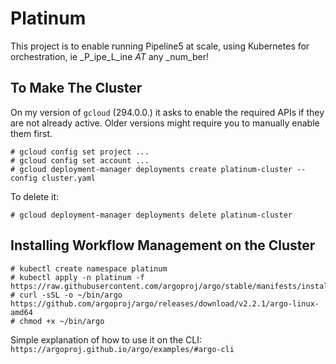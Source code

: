 # Platinum

This project is to enable running Pipeline5 at scale, using Kubernetes for orchestration, ie
_P_ipe_L_ine _AT_ any _num_ber!

## To Make The Cluster

On my version of `gcloud` (294.0.0.) it asks to enable the required APIs if they are not already active. Older versions might
require you to manually enable them first.

```
# gcloud config set project ...
# gcloud config set account ...
# gcloud deployment-manager deployments create platinum-cluster --config cluster.yaml
```

To delete it: 

```
# gcloud deployment-manager deployments delete platinum-cluster
```

## Installing Workflow Management on the Cluster

```
# kubectl create namespace platinum
# kubectl apply -n platinum -f https://raw.githubusercontent.com/argoproj/argo/stable/manifests/install.yaml
# curl -sSL -o ~/bin/argo https://github.com/argoproj/argo/releases/download/v2.2.1/argo-linux-amd64
# chmod +x ~/bin/argo
```

Simple explanation of how to use it on the CLI: `https://argoproj.github.io/argo/examples/#argo-cli`


